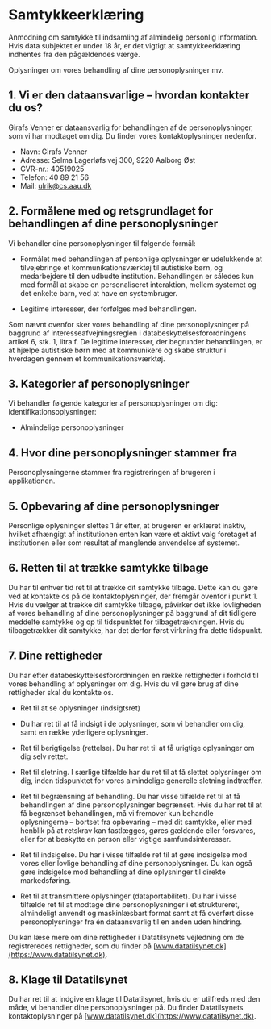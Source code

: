 # Samtykkeerklæring

Anmodning om samtykke til indsamling af almindelig personlig information. Hvis
data subjektet er under 18 år, er det vigtigt at samtykkeerklæring indhentes fra
den pågældendes værge.

Oplysninger om vores behandling af dine personoplysninger mv.

## 1. Vi er den dataansvarlige – hvordan kontakter du os?

Girafs Venner er dataansvarlig for behandlingen af de personoplysninger, som vi
har modtaget om dig. Du finder vores kontaktoplysninger nedenfor.

* Navn: Girafs Venner
* Adresse: Selma Lagerløfs vej 300, 9220 Aalborg Øst
* CVR-nr.: 40519025
* Telefon: 40 89 21 56
* Mail: ulrik@cs.aau.dk

## 2. Formålene med og retsgrundlaget for behandlingen af dine personoplysninger

Vi behandler dine personoplysninger til følgende formål:

* Formålet med behandlingen af personlige oplysninger er udelukkende at tilvejebringe
  et kommunikationsværktøj til autistiske børn, og medarbejdere til den udbudte
  institution. Behandlingen er således kun med formål at skabe en personaliseret
  interaktion, mellem systemet og det enkelte barn, ved at have en systembruger.

* Legitime interesser, der forfølges med behandlingen.

Som nævnt ovenfor sker vores behandling af dine personoplysninger på baggrund af
interesseafvejningsreglen i databeskyttelsesforordningens artikel 6, stk. 1,
litra f. De legitime interesser, der begrunder behandlingen, er at hjælpe autistiske
børn med at kommunikere og skabe struktur i hverdagen gennem et kommunikationsværktøj.

## 3. Kategorier af personoplysninger

Vi behandler følgende kategorier af personoplysninger om dig: <br>
Identifikationsoplysninger:

* Almindelige personoplysninger

## 4. Hvor dine personoplysninger stammer fra

Personoplysningerne stammer fra registreringen af brugeren i applikationen.

## 5. Opbevaring af dine personoplysninger

Personlige oplysninger slettes 1 år efter, at brugeren er erklæret inaktiv, hvilket
afhængigt af institutionen enten kan være et aktivt valg foretaget af institutionen
eller som resultat af manglende anvendelse af systemet.

## 6. Retten til at trække samtykke tilbage

Du har til enhver tid ret til at trække dit samtykke tilbage. Dette kan du gøre
ved at kontakte os på de kontaktoplysninger, der fremgår ovenfor i punkt 1.
Hvis du vælger at trække dit samtykke tilbage, påvirker det ikke lovligheden af
vores behandling af dine personoplysninger på baggrund af dit tidligere meddelte
samtykke og op til tidspunktet for tilbagetrækningen. Hvis du tilbagetrækker dit
samtykke, har det derfor først virkning fra dette tidspunkt.

## 7. Dine rettigheder

Du har efter databeskyttelsesforordningen en række rettigheder i forhold til vores
behandling af oplysninger om dig. Hvis du vil gøre brug af dine rettigheder skal
du kontakte os.

* Ret til at se oplysninger (indsigtsret)

* Du har ret til at få indsigt i de oplysninger, som vi behandler om dig, samt en
  række yderligere oplysninger.

* Ret til berigtigelse (rettelse). Du har ret til at få urigtige oplysninger om
  dig selv rettet.

* Ret til sletning. I særlige tilfælde har du ret til at få slettet oplysninger
  om dig, inden tidspunktet for vores almindelige generelle sletning indtræffer.

* Ret til begrænsning af behandling. Du har visse tilfælde ret til at få behandlingen
  af dine personoplysninger begrænset. Hvis du har ret til at få begrænset behandlingen,
  må vi fremover kun behandle oplysningerne – bortset fra opbevaring – med dit samtykke,
  eller med henblik på at retskrav kan fastlægges, gøres gældende eller forsvares,
  eller for at beskytte en person eller vigtige samfundsinteresser.

* Ret til indsigelse. Du har i visse tilfælde ret til at gøre indsigelse mod vores
  eller lovlige behandling af dine personoplysninger. Du kan også gøre indsigelse
  mod behandling af dine oplysninger til direkte markedsføring.

* Ret til at transmittere oplysninger (dataportabilitet). Du har i visse tilfælde
  ret til at modtage dine personoplysninger i et struktureret, almindeligt anvendt
  og maskinlæsbart format samt at få overført disse personoplysninger fra én dataansvarlig
  til en anden uden hindring.

Du kan læse mere om dine rettigheder i Datatilsynets vejledning om de registreredes
rettigheder, som du finder på [www.datatilsynet.dk](https://www.datatilsynet.dk).

## 8. Klage til Datatilsynet

Du har ret til at indgive en klage til Datatilsynet, hvis du er utilfreds med den
måde, vi behandler dine personoplysninger på. Du finder Datatilsynets kontaktoplysninger
på [www.datatilsynet.dk](https://www.datatilsynet.dk).
